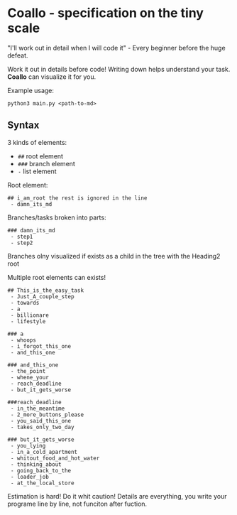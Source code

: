 # Coallo - specification on the tiny scale

"I'll work out in detail when I will code it" - Every beginner before the huge defeat.

Work it out in details before code! Writing down helps understand your task.
**Coallo** can visualize it for you.

Example usage:

```
python3 main.py <path-to-md>
```

## Syntax

3 kinds of elements:
 - ``` ## ```  root element
 - ``` ### ``` branch element
 - ``` - ```   list element


Root element:
```
## i_am_root the rest is ignored in the line
 - damn_its_md
```

Branches/tasks broken into parts:
```
### damn_its_md
 - step1
 - step2
```
Branches olny visualized if exists as a child in the tree with the Heading2 root

Multiple root elements can exists!


```
## This_is_the_easy_task
 - Just_A_couple_step
 - towards
 - a
 - billionare
 - lifestyle

### a
 - whoops
 - i_forgot_this_one
 - and_this_one

### and_this_one
 - the_point
 - whene_your
 - reach_deadline
 - but_it_gets_worse

###reach_deadline
 - in_the_meantime
 - 2_more_buttons_please
 - you_said_this_one
 - takes_only_two_day

### but_it_gets_worse
 - you_lying
 - in_a_cold_apartment
 - whitout_food_and_hot_water
 - thinking_about
 - going_back_to_the
 - loader_job
 - at_the_local_store

```
Estimation is hard! Do it whit caution!
Details are everything, you write your programe line by line,
not funciton after fuction.

